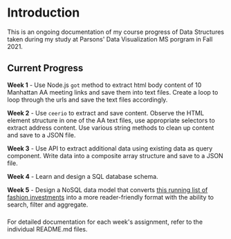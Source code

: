 # Introduction
This is an ongoing documentation of my course progress of Data Structures taken during my study at Parsons' Data Visualization MS porgram in Fall 2021.

## Current Progress

**Week 1** - Use Node.js `got` method to extract html body content of 10 Manhattan AA meeting links and save them into text files. Create a loop to loop through the urls and save the text files accordingly. 

**Week 2** - Use `ceerio` to extract and save content. Observe the HTML element structure in one of the AA text files, use appropriate selectors to extract address content. Use various string methods to clean up content and save to a JSON file. 

**Week 3** - Use API to extract additional data using existing data as query component. Write data into a composite array structure and save to a JSON file. 

**Week 4** - Learn and design a SQL database schema. 

**Week 5** - Design a NoSQL data model that converts [this running list of fashion investments](thefashionlaw.com/a-running-timeline-of-fashion-and-luxury-mergers-acquisitions/) into a more reader-friendly format with the ability to search, filter and aggregate.
###
For detailed documentation for each week's assignment, refer to the individual README.md files.
